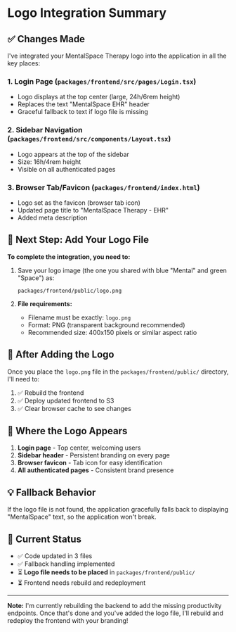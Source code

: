 # Logo Integration Summary

## ✅ Changes Made

I've integrated your MentalSpace Therapy logo into the application in all the key places:

### 1. **Login Page** (`packages/frontend/src/pages/Login.tsx`)
- Logo displays at the top center (large, 24h/6rem height)
- Replaces the text "MentalSpace EHR" header
- Graceful fallback to text if logo file is missing

### 2. **Sidebar Navigation** (`packages/frontend/src/components/Layout.tsx`)
- Logo appears at the top of the sidebar
- Size: 16h/4rem height
- Visible on all authenticated pages

### 3. **Browser Tab/Favicon** (`packages/frontend/index.html`)
- Logo set as the favicon (browser tab icon)
- Updated page title to "MentalSpace Therapy - EHR"
- Added meta description

## 📁 Next Step: Add Your Logo File

**To complete the integration, you need to:**

1. Save your logo image (the one you shared with blue "Mental" and green "Space") as:
   ```
   packages/frontend/public/logo.png
   ```

2. **File requirements:**
   - Filename must be exactly: `logo.png`
   - Format: PNG (transparent background recommended)
   - Recommended size: 400x150 pixels or similar aspect ratio

## 🔄 After Adding the Logo

Once you place the `logo.png` file in the `packages/frontend/public/` directory, I'll need to:

1. ✅ Rebuild the frontend
2. ✅ Deploy updated frontend to S3
3. ✅ Clear browser cache to see changes

## 🎨 Where the Logo Appears

1. **Login page** - Top center, welcoming users
2. **Sidebar header** - Persistent branding on every page
3. **Browser favicon** - Tab icon for easy identification
4. **All authenticated pages** - Consistent brand presence

## 💡 Fallback Behavior

If the logo file is not found, the application gracefully falls back to displaying "MentalSpace" text, so the application won't break.

## 🎯 Current Status

- ✅ Code updated in 3 files
- ✅ Fallback handling implemented
- ⏳ **Logo file needs to be placed** in `packages/frontend/public/`
- ⏳ Frontend needs rebuild and redeployment

---

**Note:** I'm currently rebuilding the backend to add the missing productivity endpoints. Once that's done and you've added the logo file, I'll rebuild and redeploy the frontend with your branding!
